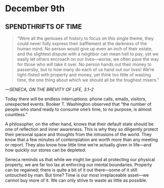 # December 9th
## SPENDTHRIFTS OF TIME

> “Were all the geniuses of history to focus on this single theme, they could never fully express their bafflement at the darkness of the human mind. No person would give up even an inch of their estate, and the slightest dispute with a neighbor can mean hell to pay; yet we easily let others encroach on our lives—worse, we often pave the way for those who will take it over. No person hands out their money to passersby, but to how many do each of us hand out our lives! We’re tight-fisted with property and money, yet think too little of wasting time, the one thing about which we should all be the toughest misers.”

*—SENECA, ON THE BREVITY OF LIFE, 3.1–2*

Today there will be endless interruptions: phone calls, emails, visitors, unexpected events. Booker T. Washington observed that “the number of people who stand ready to consume one’s time, to no purpose, is almost countless.”

A philosopher, on the other hand, knows that their default state should be one of reflection and inner awareness. This is why they so diligently protect their personal space and thoughts from the intrusions of the world. They know that a few minutes of contemplation are worth more than any meeting or report. They also know how little time we’re actually given in life—and how quickly our stores can be depleted.

Seneca reminds us that while we might be good at protecting our physical property, we are far too lax at enforcing our mental boundaries. Property can be regained; there is quite a bit of it out there—some of it still untouched by man. But time? Time is our most irreplaceable asset—we cannot buy more of it. We can only strive to waste as little as possible.

